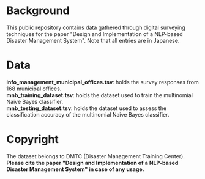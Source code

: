 <h1>Background</h1>
This public repository contains data gathered through digital surveying techniques for the paper "Design and Implementation of a NLP-based Disaster Management System". Note that all entries are in Japanese.

<h1>Data</h1>
<b>info_management_municipal_offices.tsv</b>: holds the survey responses from 168 municipal offices.</br>
<b>mnb_training_dataset.tsv</b>: holds the dataset used to train the multinomial Naive Bayes classifier.</br>
<b>mnb_testing_dataset.tsv</b>: holds the dataset used to assess the classification accuracy of the multinomial Naive Bayes classifier.

<h1>Copyright</h1>
The dataset belongs to DMTC (Disaster Management Training Center).
<b>Please cite the paper "Design and Implementation of a NLP-based Disaster Management System" in case of any usage.</b>
